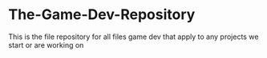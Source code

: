 # The-Game-Dev-Repository
This is the file repository for all files game dev that apply to any projects we start or are working on
